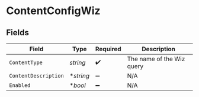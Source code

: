 # ContentConfigWiz


## Fields

| Field                     | Type                      | Required                  | Description               |
| ------------------------- | ------------------------- | ------------------------- | ------------------------- |
| `ContentType`             | *string*                  | :heavy_check_mark:        | The name of the Wiz query |
| `ContentDescription`      | **string*                 | :heavy_minus_sign:        | N/A                       |
| `Enabled`                 | **bool*                   | :heavy_minus_sign:        | N/A                       |